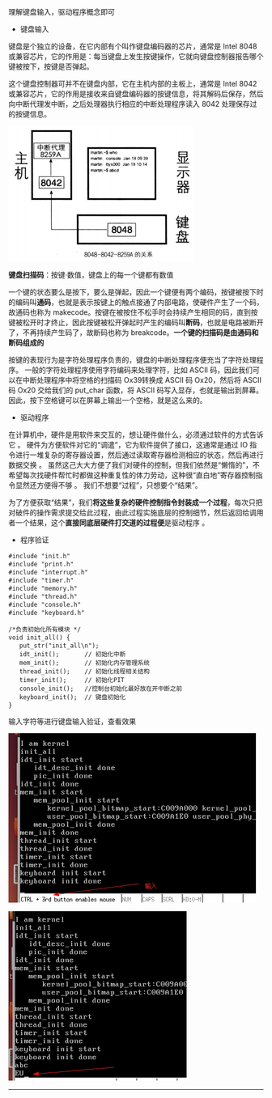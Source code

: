 
理解键盘输入，驱动程序概念即可

* 键盘输入

键盘是个独立的设备，在它内部有个叫作键盘编码器的芯片，通常是 Intel 8048 或兼容芯片，它的作用是：每当键盘上发生按键操作，它就向键盘控制器报告哪个键被按下，按键是否弹起。

这个键盘控制器可并不在键盘内部，它在主机内部的主板上，通常是 Intel 8042 或兼容芯片，它的作用是接收来自键盘编码器的按键信息，将其解码后保存，然后向中断代理发中断，之后处理器执行相应的中断处理程序读入 8042 处理保存过的按键信息。

![](../13_input/imgs/01.jpg)

**键盘扫描码**：按键·数值，键盘上的每一个键都有数值

一个键的状态要么是按下，要么是弹起，因此一个键便有两个编码，按键被按下时的编码叫**通码**，也就是表示按键上的触点接通了内部电路，使硬件产生了一个码，故通码也称为 makecode。按键在被按住不松手时会持续产生相同的码，直到按键被松开时才终止，因此按键被松开弹起时产生的编码叫**断码**，也就是电路被断开了，不再持续产生码了，故断码也称为 breakcode。**一个键的扫描码是由通码和断码组成的**

按键的表现行为是字符处理程序负责的，键盘的中断处理程序便充当了字符处理程序。 一般的字符处理程序使用字符编码来处理字符，比如 ASCII 码，因此我们可以在中断处理程序中将空格的扫描码 Ox39转换成 ASCII 码 Ox20，然后将 ASCII 码 Ox20 交给我们的 put_char 函数，将 ASCII 码写入显存，也就是输出到屏幕。因此，按下空格键可以在屏幕上输出一个空格，就是这么来的。


* 驱动程序

在计算机中，硬件是用软件来交互的，想让硬件做什么，必须通过软件的方式告诉它 。 硬件为方便软件对它的“调遣”，它为软件提供了接口，这通常是通过 IO 指令进行一堆复杂的寄存器设置，然后通过读取寄存器检测相应的状态，然后再进行数据交换 。 虽然这己大大方便了我们对硬件的控制，但我们依然是“懒惰的”，不希望每次找硬件帮忙时都做这种重复性的体力劳动，这种很“直白地”寄存器控制指令显然还方便得不够 。 我们不想要“过程”，只想要个“结果”。

为了方便获取“结果”，我们**将这些复杂的硬件控制指令封装成一个过程**，每次只把对破件的操作需求提交给此过程，由此过程实施底层的控制细节，然后返回给调用者一个结果，这个**直接同底层硬件打交道的过程便**是驱动程序 。

* 程序验证

```
#include "init.h"
#include "print.h"
#include "interrupt.h"
#include "timer.h"
#include "memory.h"
#include "thread.h"
#include "console.h"
#include "keyboard.h"

/*负责初始化所有模块 */
void init_all() {
   put_str("init_all\n");
   idt_init();	     // 初始化中断
   mem_init();	     // 初始化内存管理系统
   thread_init();    // 初始化线程相关结构
   timer_init();     // 初始化PIT
   console_init();   //控制台初始化最好放在开中断之前
   keyboard_init();  // 键盘初始化
}

```

输入字符等进行键盘输入验证，查看效果

![](../13_input/imgs/rs.jpg)

![](../13_input/imgs/rs2.jpg)

---